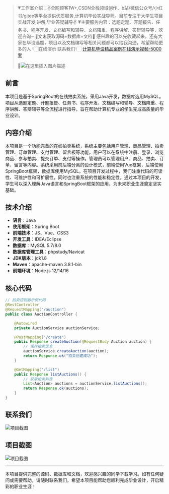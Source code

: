 

> 💗工作室介绍：✌全网顾客1W+,CSDN全栈领域创作、b站/微信公众号/小红书/gitee等平台提供优质服务,计算机毕设实战导师。目前专注于大学生项目实战开发,讲解,毕业答疑辅导✌
> 💗主要服务内容：选题定题、开题报告、任务书、程序开发、文档编写和辅导、文档降重、程序讲解、答辩辅导等，欢迎咨询~
> 🌟文末获取源码+数据库+文档🌟 感兴趣的可以先收藏起来，还有大家在毕设选题，项目以及文档编写等相关问题都可以给我沟通，希望帮助更多的人
> 👇🏻在线演示 联系我们👇🏻
> [计算机毕设精品案例在线演示视频-5000套](https://blog.csdn.net/qq_67801847/category_13003500.html?spm=1001.2014.3001.5482)
> 
> 🌟![在这里插入图片描述](https://i-blog.csdnimg.cn/direct/429f9b4d85284ef39b31d818da6e39b1.png#pic_center)

## 前言

本项目是基于SpringBoot的在线拍卖系统，采用Java开发，数据库选用MySQL。项目从选题定题、开题报告、任务书、程序开发、文档编写和辅导、文档降重、程序讲解、答辩辅导等全流程进行指导，旨在帮助计算机专业的学生完成高质量的毕业设计。

## 内容介绍

本项目是一个功能完备的在线拍卖系统，系统主要包括用户管理、商品管理、拍卖管理、订单管理、支付管理、留言板等功能。用户可以在系统中注册、登录、浏览商品、参与拍卖、提交订单、支付等操作。管理员可以管理用户、商品、拍卖、订单、留言等内容。系统采用前后端分离的设计模式，前端使用Vue框架，后端使用SpringBoot框架，数据库使用MySQL。在项目开发过程中，我们注重代码的可读性、可维护性和可扩展性，同时也注重系统的性能和稳定性。通过本项目的开发，学生可以深入理解Java语言和SpringBoot框架的应用，为未来职业生涯奠定坚实基础。

## 技术介绍

- **语言**：Java
- **使用框架**：Spring Boot
- **前端技术**：JS、Vue、CSS3
- **开发工具**：IDEA/Eclipse
- **数据库**：MySQL 5.7/8.0
- **数据库管理工具**：phpstudy/Navicat
- **JDK版本**：jdk1.8
- **Maven**：apache-maven 3.8.1-bin
- **前端环境**：Node.js 12/14/16

## 核心代码

```java
// 拍卖控制器示例代码
@RestController
@RequestMapping("/auction")
public class AuctionController {

    @Autowired
    private AuctionService auctionService;

    @PostMapping("/create")
    public Response createAuction(@RequestBody Auction auction) {
        // 保存拍卖信息
        auctionService.createAuction(auction);
        return Response.ok("拍卖创建成功");
    }

    @GetMapping("/list")
    public Response listAuctions() {
        // 获取拍卖列表
        List<Auction> auctions = auctionService.listAuctions();
        return Response.ok(auctions);
    }
}
```

## 联系我们

![项目截图](https://i-blog.csdnimg.cn/direct/815de6b096804780baa3cd02d7f07a8e.jpeg)

## 项目截图

![项目截图](https://i-blog.csdnimg.cn/direct/429f9b4d85284ef39b31d818da6e39b1.png#pic_center)

---

本项目提供完整的源码、数据库和文档，欢迎感兴趣的同学下载学习。如有任何疑问或需要帮助，请随时联系我们。希望本项目能帮助您顺利完成毕业设计，开启精彩的职业生涯！
